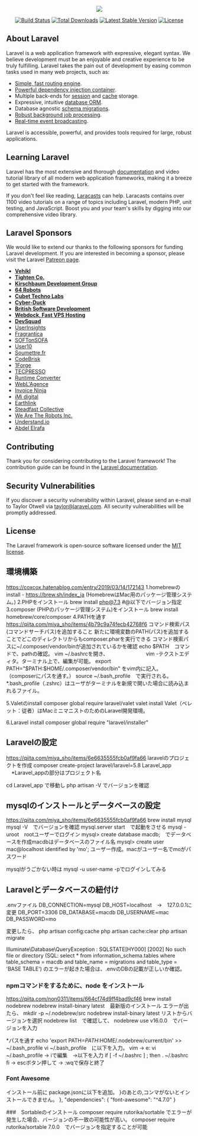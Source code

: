 <p align="center"><img src="https://laravel.com/assets/img/components/logo-laravel.svg"></p>

<p align="center">
<a href="https://travis-ci.org/laravel/framework"><img src="https://travis-ci.org/laravel/framework.svg" alt="Build Status"></a>
<a href="https://packagist.org/packages/laravel/framework"><img src="https://poser.pugx.org/laravel/framework/d/total.svg" alt="Total Downloads"></a>
<a href="https://packagist.org/packages/laravel/framework"><img src="https://poser.pugx.org/laravel/framework/v/stable.svg" alt="Latest Stable Version"></a>
<a href="https://packagist.org/packages/laravel/framework"><img src="https://poser.pugx.org/laravel/framework/license.svg" alt="License"></a>
</p>

## About Laravel

Laravel is a web application framework with expressive, elegant syntax. We believe development must be an enjoyable and creative experience to be truly fulfilling. Laravel takes the pain out of development by easing common tasks used in many web projects, such as:

- [Simple, fast routing engine](https://laravel.com/docs/routing).
- [Powerful dependency injection container](https://laravel.com/docs/container).
- Multiple back-ends for [session](https://laravel.com/docs/session) and [cache](https://laravel.com/docs/cache) storage.
- Expressive, intuitive [database ORM](https://laravel.com/docs/eloquent).
- Database agnostic [schema migrations](https://laravel.com/docs/migrations).
- [Robust background job processing](https://laravel.com/docs/queues).
- [Real-time event broadcasting](https://laravel.com/docs/broadcasting).

Laravel is accessible, powerful, and provides tools required for large, robust applications.

## Learning Laravel

Laravel has the most extensive and thorough [documentation](https://laravel.com/docs) and video tutorial library of all modern web application frameworks, making it a breeze to get started with the framework.

If you don't feel like reading, [Laracasts](https://laracasts.com) can help. Laracasts contains over 1100 video tutorials on a range of topics including Laravel, modern PHP, unit testing, and JavaScript. Boost you and your team's skills by digging into our comprehensive video library.

## Laravel Sponsors

We would like to extend our thanks to the following sponsors for funding Laravel development. If you are interested in becoming a sponsor, please visit the Laravel [Patreon page](https://patreon.com/taylorotwell).

- **[Vehikl](https://vehikl.com/)**
- **[Tighten Co.](https://tighten.co)**
- **[Kirschbaum Development Group](https://kirschbaumdevelopment.com)**
- **[64 Robots](https://64robots.com)**
- **[Cubet Techno Labs](https://cubettech.com)**
- **[Cyber-Duck](https://cyber-duck.co.uk)**
- **[British Software Development](https://www.britishsoftware.co)**
- **[Webdock, Fast VPS Hosting](https://www.webdock.io/en)**
- **[DevSquad](https://devsquad.com)**
- [UserInsights](https://userinsights.com)
- [Fragrantica](https://www.fragrantica.com)
- [SOFTonSOFA](https://softonsofa.com/)
- [User10](https://user10.com)
- [Soumettre.fr](https://soumettre.fr/)
- [CodeBrisk](https://codebrisk.com)
- [1Forge](https://1forge.com)
- [TECPRESSO](https://tecpresso.co.jp/)
- [Runtime Converter](http://runtimeconverter.com/)
- [WebL'Agence](https://weblagence.com/)
- [Invoice Ninja](https://www.invoiceninja.com)
- [iMi digital](https://www.imi-digital.de/)
- [Earthlink](https://www.earthlink.ro/)
- [Steadfast Collective](https://steadfastcollective.com/)
- [We Are The Robots Inc.](https://watr.mx/)
- [Understand.io](https://www.understand.io/)
- [Abdel Elrafa](https://abdelelrafa.com)

## Contributing

Thank you for considering contributing to the Laravel framework! The contribution guide can be found in the [Laravel documentation](https://laravel.com/docs/contributions).

## Security Vulnerabilities

If you discover a security vulnerability within Laravel, please send an e-mail to Taylor Otwell via [taylor@laravel.com](mailto:taylor@laravel.com). All security vulnerabilities will be promptly addressed.

## License

The Laravel framework is open-source software licensed under the [MIT license](https://opensource.org/licenses/MIT).


## 環境構築

https://coxcox.hatenablog.com/entry/2019/03/14/172143
1.homebrewのinstall - https://brew.sh/index_ja
 (HomebrewはMac用のパッケージ管理システム。)
2.PHPをインストール
 brew install php@7.3      #@以下でバージョン指定
3.composer (PHPのパッケージ管理システム)をインストール 
 brew install homebrew/core/composer
4.PATHを通す  https://qiita.com/miya_sho/items/4b79c9a74fecb42768f6
コマンド検索パス(コマンドサーチパス)を追加すること
新たに環境変数のPATH(パス)を追加することでどこのディレクトリからもcomposer.pharを実行できる
コマンド検索パスに~/.composer/vendor/binが追加されているかを確認
echo $PATH　コマンドで、pathの確認。
vim ~/.bashrcを開き、
　　　　　　　vim -テクストエディタ。ターミナル上で、編集が可能。
export PATH="$PATH:$HOME/.composer/vendor/bin"
をvim内に記入。
（composerにパスを通す。）
source ~/.bash_profile　で実行される。
      *.bash_profile（.zshrc）はユーザがターミナルを新規で開いた場合に読み込まれるファイル。

5.Valetのinstall
composer global require laravel/valet
valet install
Valet（ベレット：従者）はMacミニマニストのためのLaravel開発環境。

6.Laravel install
composer global require "laravel/installer"

## Laravelの設定
https://qiita.com/miya_sho/items/6e6635555fcb0af9fa66
laravelのプロジェクトを作成
composer create-project laravel/laravel=5.8 Laravel_app
　*Laravel_appの部分はプロジェクト名

cd Laravel_app で移動し
php artisan -V でバージョンを確認

## mysqlのインストールとデータベースの設定
https://qiita.com/miya_sho/items/6e6635555fcb0af9fa66
brew install mysql 
mysql -V　でバージョンを確認
mysql.server start　で起動をさせる
mysql -uroot　rootユーザーでログイン
mysql> create database macdb;　でデータベースを作成macdbはデータベースのファイル名
mysql> create user mac@localhost identified by 'mo'; ユーザー作成。macがユーザー名でmoがパスワード

mysqlがうごかない時は mysql -u user-name -pでログインしてみる


## Laravelとデータベースの紐付け
.envファイル
DB_CONNECTION=mysql
DB_HOST=localhost　→　127.0.0.1に変更
DB_PORT=3306
DB_DATABASE=macdb
DB_USERNAME=mac
DB_PASSWORD=mo

変更したら、
php artisan config:cache
php artisan cache:clear 
php artisan migrate 

Illuminate\Database\QueryException  : SQLSTATE[HY000] [2002] No such file or directory (SQL: select * from information_schema.tables where table_schema = macdb and table_name = migrations and table_type = 'BASE TABLE')
のエラーが起きた場合は、.envのDBの記載が正しいか確認。

### npmコマンドをするために、node をインストール
https://qiita.com/non0311/items/664cf74d9ff4bad9cf46
brew install nodebrew
nodebrew install-binary latest　最新版のインストール
エラーが出たら、
mkdir -p ~/.nodebrew/src
nodebrew install-binary latest
リストからバージョンを選択
nodebrew list　で確認して、
nodebrew use v16.0.0　でバージョンを入力

*パスを通す
echo 'export PATH=$PATH:$HOME/.nodebrew/current/bin' >> ~/.bash_profile
vi ~/.bash_profile　に以下を入力。
vim -> e: vi ~/.bash_profile -> iで編集　->以下を入力
if [ -f ~/.bashrc ] ; then
. ~/.bashrc
fi
-> escボタン押して -> :wqで保存と終了

### Font Awesome
インストール前に package.jsonに以下を追加。
}のあとの,コンマがないとインストールできません。
    },
        "dependencies": {
                    "font-awesome": "^4.7.0"
            }

###　Sortableのインストール
composer require rutorika/sortable
でエラーが発生した場合、バージョンの不一致の可能性が高い。
composer require rutorika/sortable 7.0.0　でバージョンを指定することが可能
